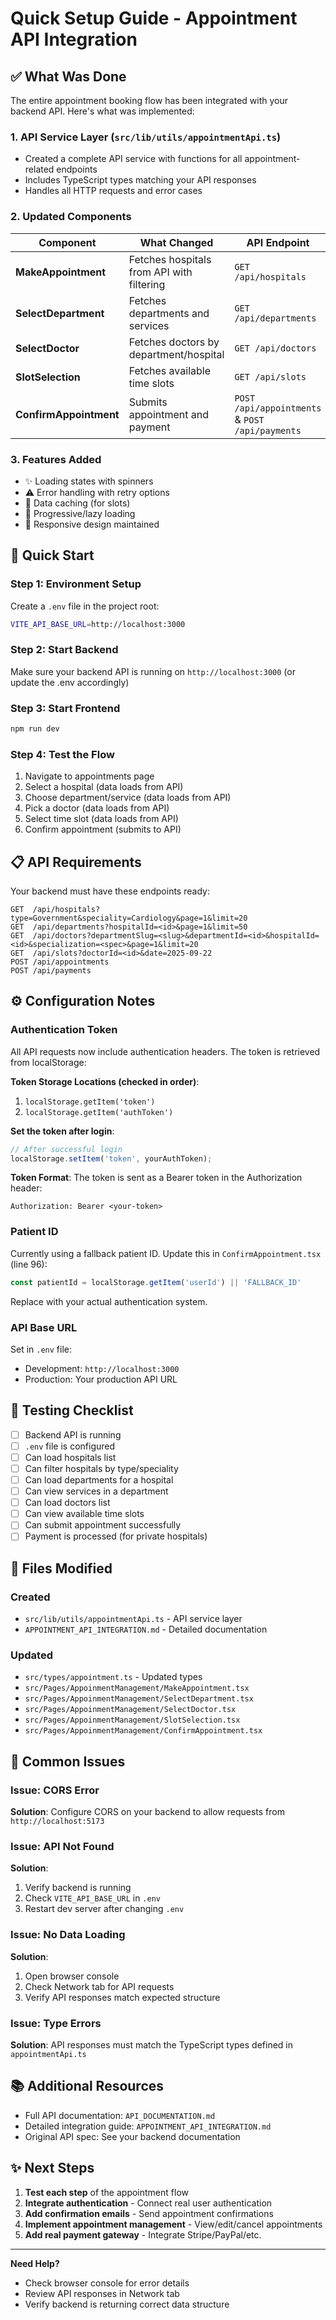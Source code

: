 # Quick Setup Guide - Appointment API Integration

## ✅ What Was Done

The entire appointment booking flow has been integrated with your backend API. Here's what was implemented:

### 1. API Service Layer (`src/lib/utils/appointmentApi.ts`)
- Created a complete API service with functions for all appointment-related endpoints
- Includes TypeScript types matching your API responses
- Handles all HTTP requests and error cases

### 2. Updated Components

| Component | What Changed | API Endpoint |
|-----------|--------------|--------------|
| **MakeAppointment** | Fetches hospitals from API with filtering | `GET /api/hospitals` |
| **SelectDepartment** | Fetches departments and services | `GET /api/departments` |
| **SelectDoctor** | Fetches doctors by department/hospital | `GET /api/doctors` |
| **SlotSelection** | Fetches available time slots | `GET /api/slots` |
| **ConfirmAppointment** | Submits appointment and payment | `POST /api/appointments` & `POST /api/payments` |

### 3. Features Added
- ✨ Loading states with spinners
- ⚠️ Error handling with retry options
- 💾 Data caching (for slots)
- 🔄 Progressive/lazy loading
- 📱 Responsive design maintained

## 🚀 Quick Start

### Step 1: Environment Setup

Create a `.env` file in the project root:
```bash
VITE_API_BASE_URL=http://localhost:3000
```

### Step 2: Start Backend
Make sure your backend API is running on `http://localhost:3000` (or update the .env accordingly)

### Step 3: Start Frontend
```bash
npm run dev
```

### Step 4: Test the Flow
1. Navigate to appointments page
2. Select a hospital (data loads from API)
3. Choose department/service (data loads from API)
4. Pick a doctor (data loads from API)
5. Select time slot (data loads from API)
6. Confirm appointment (submits to API)

## 📋 API Requirements

Your backend must have these endpoints ready:

```
GET  /api/hospitals?type=Government&speciality=Cardiology&page=1&limit=20
GET  /api/departments?hospitalId=<id>&page=1&limit=50
GET  /api/doctors?departmentSlug=<slug>&departmentId=<id>&hospitalId=<id>&specialization=<spec>&page=1&limit=20
GET  /api/slots?doctorId=<id>&date=2025-09-22
POST /api/appointments
POST /api/payments
```

## ⚙️ Configuration Notes

### Authentication Token
All API requests now include authentication headers. The token is retrieved from localStorage:

**Token Storage Locations (checked in order)**:
1. `localStorage.getItem('token')`
2. `localStorage.getItem('authToken')`

**Set the token after login**:
```typescript
// After successful login
localStorage.setItem('token', yourAuthToken);
```

**Token Format**:
The token is sent as a Bearer token in the Authorization header:
```
Authorization: Bearer <your-token>
```

### Patient ID
Currently using a fallback patient ID. Update this in `ConfirmAppointment.tsx` (line 96):
```typescript
const patientId = localStorage.getItem('userId') || 'FALLBACK_ID'
```

Replace with your actual authentication system.

### API Base URL
Set in `.env` file:
- Development: `http://localhost:3000`
- Production: Your production API URL

## 🧪 Testing Checklist

- [ ] Backend API is running
- [ ] `.env` file is configured
- [ ] Can load hospitals list
- [ ] Can filter hospitals by type/speciality
- [ ] Can load departments for a hospital
- [ ] Can view services in a department
- [ ] Can load doctors list
- [ ] Can view available time slots
- [ ] Can submit appointment successfully
- [ ] Payment is processed (for private hospitals)

## 📁 Files Modified

### Created
- `src/lib/utils/appointmentApi.ts` - API service layer
- `APPOINTMENT_API_INTEGRATION.md` - Detailed documentation

### Updated
- `src/types/appointment.ts` - Updated types
- `src/Pages/AppoinmentManagement/MakeAppointment.tsx`
- `src/Pages/AppoinmentManagement/SelectDepartment.tsx`
- `src/Pages/AppoinmentManagement/SelectDoctor.tsx`
- `src/Pages/AppoinmentManagement/SlotSelection.tsx`
- `src/Pages/AppoinmentManagement/ConfirmAppointment.tsx`

## 🐛 Common Issues

### Issue: CORS Error
**Solution**: Configure CORS on your backend to allow requests from `http://localhost:5173`

### Issue: API Not Found
**Solution**: 
1. Verify backend is running
2. Check `VITE_API_BASE_URL` in `.env`
3. Restart dev server after changing `.env`

### Issue: No Data Loading
**Solution**:
1. Open browser console
2. Check Network tab for API requests
3. Verify API responses match expected structure

### Issue: Type Errors
**Solution**: API responses must match the TypeScript types defined in `appointmentApi.ts`

## 📚 Additional Resources

- Full API documentation: `API_DOCUMENTATION.md`
- Detailed integration guide: `APPOINTMENT_API_INTEGRATION.md`
- Original API spec: See your backend documentation

## ✨ Next Steps

1. **Test each step** of the appointment flow
2. **Integrate authentication** - Connect real user authentication
3. **Add confirmation emails** - Send appointment confirmations
4. **Implement appointment management** - View/edit/cancel appointments
5. **Add real payment gateway** - Integrate Stripe/PayPal/etc.

---

**Need Help?**
- Check browser console for error details
- Review API responses in Network tab
- Verify backend is returning correct data structure


